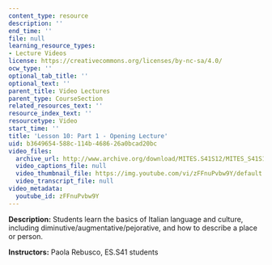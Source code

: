 ```yaml
---
content_type: resource
description: ''
end_time: ''
file: null
learning_resource_types:
- Lecture Videos
license: https://creativecommons.org/licenses/by-nc-sa/4.0/
ocw_type: ''
optional_tab_title: ''
optional_text: ''
parent_title: Video Lectures
parent_type: CourseSection
related_resources_text: ''
resource_index_text: ''
resourcetype: Video
start_time: ''
title: 'Lesson 10: Part 1 - Opening Lecture'
uid: b3649654-588c-114b-4686-26a0bcad20bc
video_files:
  archive_url: http://www.archive.org/download/MITES.S41S12/MITES_S41S12_Lesson10_Part1_300k.mp4
  video_captions_file: null
  video_thumbnail_file: https://img.youtube.com/vi/zFFnuPvbw9Y/default.jpg
  video_transcript_file: null
video_metadata:
  youtube_id: zFFnuPvbw9Y
---
```


**Description:** Students learn the basics of Italian language and culture, including diminutive/augmentative/pejorative, and how to describe a place or person.

**Instructors:** Paola Rebusco, ES.S41 students

